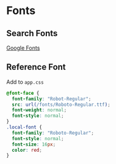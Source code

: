 # Fonts

## Search Fonts

[Google Fonts](https://fonts.google.com)

## Reference Font

Add to `app.css`

```css
@font-face {
  font-family: "Robot-Regular";
  src: url(/fonts/Roboto-Regular.ttf);
  font-weight: normal;
  font-style: normal;
}
.local-font {
  font-family: "Roboto-Regular";
  font-style: normal;
  font-size: 16px;
  color: red;
}
```
